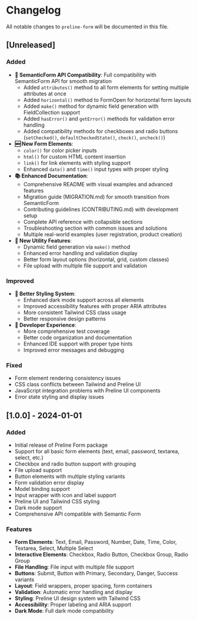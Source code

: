 # Changelog

All notable changes to `preline-form` will be documented in this file.

## [Unreleased]

### Added

- **🔄 SemanticForm API Compatibility**: Full compatibility with SemanticForm API for smooth migration
  - Added `attributes()` method to all form elements for setting multiple attributes at once
  - Added `horizontal()` method to FormOpen for horizontal form layouts
  - Added `make()` method for dynamic field generation with FieldCollection support
  - Added `hasError()` and `getError()` methods for validation error handling
  - Added compatibility methods for checkboxes and radio buttons (`setChecked()`, `defaultCheckedState()`, `check()`, `uncheck()`)
- **🆕 New Form Elements**:
  - `color()` for color picker inputs
  - `html()` for custom HTML content insertion
  - `link()` for link elements with styling support
  - Enhanced `date()` and `time()` input types with proper styling
- **📚 Enhanced Documentation**:
  - Comprehensive README with visual examples and advanced features
  - Migration guide (MIGRATION.md) for smooth transition from SemanticForm
  - Contributing guidelines (CONTRIBUTING.md) with development setup
  - Complete API reference with collapsible sections
  - Troubleshooting section with common issues and solutions
  - Multiple real-world examples (user registration, product creation)
- **🔧 New Utility Features**:
  - Dynamic field generation via `make()` method
  - Enhanced error handling and validation display
  - Better form layout options (horizontal, grid, custom classes)
  - File upload with multiple file support and validation

### Improved

- **🎨 Better Styling System**:
  - Enhanced dark mode support across all elements
  - Improved accessibility features with proper ARIA attributes
  - More consistent Tailwind CSS class usage
  - Better responsive design patterns
- **🔧 Developer Experience**:
  - More comprehensive test coverage
  - Better code organization and documentation
  - Enhanced IDE support with proper type hints
  - Improved error messages and debugging

### Fixed

- Form element rendering consistency issues
- CSS class conflicts between Tailwind and Preline UI
- JavaScript integration problems with Preline UI components
- Error state styling and display issues

## [1.0.0] - 2024-01-01

### Added

- Initial release of Preline Form package
- Support for all basic form elements (text, email, password, textarea, select, etc.)
- Checkbox and radio button support with grouping
- File upload support
- Button elements with multiple styling variants
- Form validation error display
- Model binding support
- Input wrapper with icon and label support
- Preline UI and Tailwind CSS styling
- Dark mode support
- Comprehensive API compatible with Semantic Form

### Features

- **Form Elements**: Text, Email, Password, Number, Date, Time, Color, Textarea, Select, Multiple Select
- **Interactive Elements**: Checkbox, Radio Button, Checkbox Group, Radio Group
- **File Handling**: File input with multiple file support
- **Buttons**: Submit, Button with Primary, Secondary, Danger, Success variants
- **Layout**: Field wrappers, proper spacing, form containers
- **Validation**: Automatic error handling and display
- **Styling**: Preline UI design system with Tailwind CSS
- **Accessibility**: Proper labeling and ARIA support
- **Dark Mode**: Full dark mode compatibility

